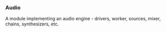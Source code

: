 ### Audio

A module implementing an audio engine - drivers, worker, sources, mixer, chains, synthesizers, etc.